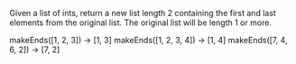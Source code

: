 Given a list of ints, return a new list length 2 containing the first and last elements from the original list. The original list will be length 1 or more.

makeEnds([1, 2, 3]) → [1, 3]
makeEnds([1, 2, 3, 4]) → [1, 4]
makeEnds([7, 4, 6, 2]) → [7, 2]
